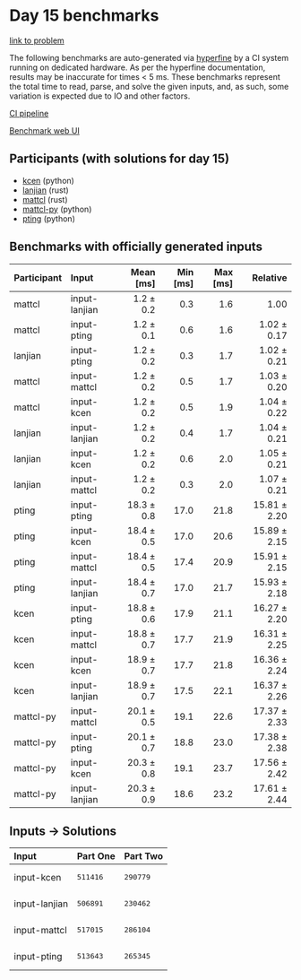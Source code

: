 # Day 15 benchmarks

[link to problem](https://adventofcode.com/2023/day/15)

The following benchmarks are auto-generated via
[hyperfine](https://github.com/sharkdp/hyperfine) by a CI system running on
dedicated hardware. As per the hyperfine documentation, results may be
inaccurate for times < 5 ms. These benchmarks represent the total time to read,
parse, and solve the given inputs, and, as such, some variation is expected due
to IO and other factors.

[CI pipeline](http://ci.papercode.net:8080/teams/main/pipelines/aoc2023)

[Benchmark web UI](https://aoc.ancalagon.black)


## Participants (with solutions for day 15)

- [kcen](https://github.com/kcen/aoc2023) (python)
- [lanjian](https://github.com/lanjian/aoc-2023) (rust)
- [mattcl](https://github.com/mattcl/aoc2023) (rust)
- [mattcl-py](https://github.com/mattcl/aoc2023-py) (python)
- [pting](https://github.com/pting/aoc2023) (python)


## Benchmarks with officially generated inputs

| Participant | Input | Mean [ms] | Min [ms] | Max [ms] | Relative |
|:---|:---|---:|---:|---:|---:|
| mattcl | input-lanjian | 1.2 ± 0.2 | 0.3 | 1.6 | 1.00 |
| mattcl | input-pting | 1.2 ± 0.1 | 0.6 | 1.6 | 1.02 ± 0.17 |
| lanjian | input-pting | 1.2 ± 0.2 | 0.3 | 1.7 | 1.02 ± 0.21 |
| mattcl | input-mattcl | 1.2 ± 0.2 | 0.5 | 1.7 | 1.03 ± 0.20 |
| mattcl | input-kcen | 1.2 ± 0.2 | 0.5 | 1.9 | 1.04 ± 0.22 |
| lanjian | input-lanjian | 1.2 ± 0.2 | 0.4 | 1.7 | 1.04 ± 0.21 |
| lanjian | input-kcen | 1.2 ± 0.2 | 0.6 | 2.0 | 1.05 ± 0.21 |
| lanjian | input-mattcl | 1.2 ± 0.2 | 0.3 | 2.0 | 1.07 ± 0.21 |
| pting | input-pting | 18.3 ± 0.8 | 17.0 | 21.8 | 15.81 ± 2.20 |
| pting | input-kcen | 18.4 ± 0.5 | 17.0 | 20.6 | 15.89 ± 2.15 |
| pting | input-mattcl | 18.4 ± 0.5 | 17.4 | 20.9 | 15.91 ± 2.15 |
| pting | input-lanjian | 18.4 ± 0.7 | 17.0 | 21.7 | 15.93 ± 2.18 |
| kcen | input-pting | 18.8 ± 0.6 | 17.9 | 21.1 | 16.27 ± 2.20 |
| kcen | input-mattcl | 18.8 ± 0.7 | 17.7 | 21.9 | 16.31 ± 2.25 |
| kcen | input-kcen | 18.9 ± 0.7 | 17.7 | 21.8 | 16.36 ± 2.24 |
| kcen | input-lanjian | 18.9 ± 0.7 | 17.5 | 22.1 | 16.37 ± 2.26 |
| mattcl-py | input-mattcl | 20.1 ± 0.5 | 19.1 | 22.6 | 17.37 ± 2.33 |
| mattcl-py | input-pting | 20.1 ± 0.7 | 18.8 | 23.0 | 17.38 ± 2.38 |
| mattcl-py | input-kcen | 20.3 ± 0.8 | 19.1 | 23.7 | 17.56 ± 2.42 |
| mattcl-py | input-lanjian | 20.3 ± 0.9 | 18.6 | 23.2 | 17.61 ± 2.44 |


## Inputs -> Solutions

| Input | Part One | Part Two |
|:---|:---|:---|
|input-kcen|<pre>511416</pre>|<pre>290779</pre>|
|input-lanjian|<pre>506891</pre>|<pre>230462</pre>|
|input-mattcl|<pre>517015</pre>|<pre>286104</pre>|
|input-pting|<pre>513643</pre>|<pre>265345</pre>|